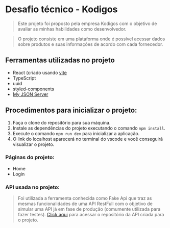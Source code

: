 # Desafio técnico - Kodigos

> Este projeto foi proposto pela empresa Kodigos com o objetivo de avaliar as minhas habilidades como desenvolvedor.

> O projeto consiste em uma plataforma onde é possível acessar dados sobre produtos e suas informações de acordo com cada fornecedor.

## Ferramentas utilizadas no projeto
- React (criado usando [vite](https://vitejs.dev/)
- TypeScript
- uuid
- styled-components
- [My JSON Server](https://my-json-server.typicode.com/)

## Procedimentos para inicializar o projeto:
1. Faça o clone do repositório para sua máquina.
2. Instale as dependências do projeto executando o comando `npm install`.
3. Execute o comando `npm run dev` para inicializar a aplicação.
4. O link do localhost aparecerá no terminal do vscode e você conseguirá visualizar o projeto.

### Páginas do projeto:
- Home
- Login

### API usada no projeto:
> Foi utilizada a ferramenta conhecida como Fake Api que traz as mesmas funcionalidades de uma API RestFull com o objetivo de simular uma API já em fase de produção (comumente utilizada para fazer testes). [Click aqui](https://github.com/judissf/fakeapi-kodigos) para acessar o repositório da API criada para o projeto.
